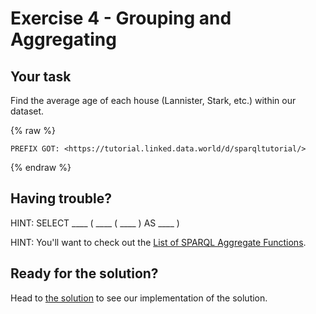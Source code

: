 # Exercise 4 - Grouping and Aggregating

## Your task

Find the average age of each house (Lannister, Stark, etc.) within our dataset.

{% raw  %}
~~~~
PREFIX GOT: <https://tutorial.linked.data.world/d/sparqltutorial/>
~~~~
{% endraw  %}

## Having trouble?

HINT: SELECT \_\_\_\_ ( \_\_\_\_ ( \_\_\_\_ ) AS \_\_\_\_ )

HINT: You'll want to check out the [List of SPARQL Aggregate Functions](./list-of-sparql-aggregate-functions.md).

## Ready for the solution?
Head to [the solution](./exercise_GYD_solution.md) to see our implementation of the solution.

